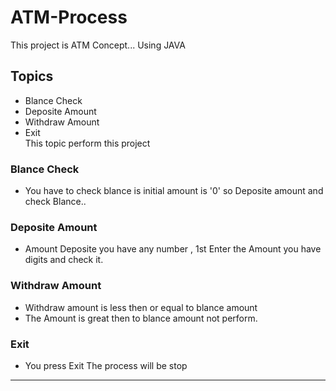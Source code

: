 # ATM-Process
 This project is ATM Concept...
 Using JAVA
 ## Topics
 - Blance Check
 - Deposite Amount
 - Withdraw Amount
 - Exit <br>
 This topic perform this project

### Blance Check
- You have to check blance is initial amount is '0' so Deposite amount and check Blance..
### Deposite Amount 
- Amount Deposite you have any number , 1st Enter the Amount you have digits and check it. 
### Withdraw Amount 
- Withdraw amount is less then or equal to blance amount 
- The Amount is great then to blance amount not perform.
### Exit 
- You press Exit The process will be stop


-----------------------------------------------------------------------------
